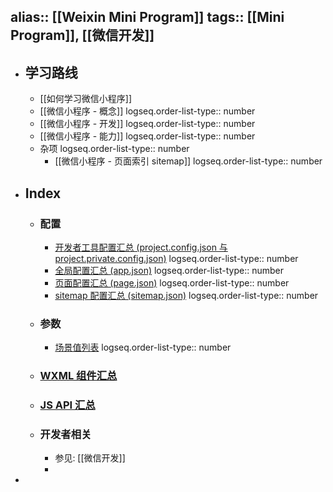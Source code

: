 alias:: [[Weixin Mini Program]]
tags:: [[Mini Program]], [[微信开发]]
---

- ## 学习路线
	- [[如何学习微信小程序]]
	- [[微信小程序 - 概念]]
	  logseq.order-list-type:: number
	- [[微信小程序 - 开发]]
	  logseq.order-list-type:: number
	- [[微信小程序 - 能力]]
	  logseq.order-list-type:: number
	- 杂项
	  logseq.order-list-type:: number
		- [[微信小程序 - 页面索引 sitemap]]
		  logseq.order-list-type:: number
- ## Index
	- ### 配置
		- [开发者工具配置汇总 (project.config.json 与 project.private.config.json)](https://developers.weixin.qq.com/miniprogram/dev/devtools/projectconfig.html#compileType)
		  logseq.order-list-type:: number
		- [全局配置汇总 (app.json)](https://developers.weixin.qq.com/miniprogram/dev/reference/configuration/app.html)
		  logseq.order-list-type:: number
		- [页面配置汇总 (page.json)](https://developers.weixin.qq.com/miniprogram/dev/reference/configuration/page.html)
		  logseq.order-list-type:: number
		- [sitemap 配置汇总 (sitemap.json)](https://developers.weixin.qq.com/miniprogram/dev/reference/configuration/sitemap.html)
		  logseq.order-list-type:: number
	- ### 参数
		- [场景值列表](https://developers.weixin.qq.com/miniprogram/dev/reference/scene-list.html)
		  logseq.order-list-type:: number
	- ### [WXML 组件汇总](https://developers.weixin.qq.com/miniprogram/dev/component/)
	- ### [JS API 汇总](https://developers.weixin.qq.com/miniprogram/dev/api/)
	- ### 开发者相关
		- 参见: [[微信开发]]
		-
-